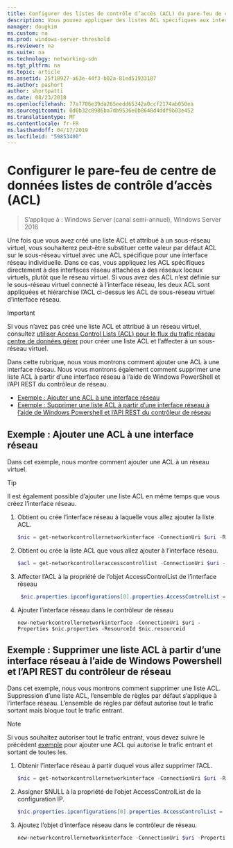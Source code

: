 ```yaml
---
title: Configurer des listes de contrôle d’accès (ACL) du pare-feu de centre de données
description: Vous pouvez appliquer des listes ACL spécifiques aux interfaces réseau.  Si les ACL sont également définies sur le sous-réseau virtuel auquel l’interface réseau est connectée, les ACL sont appliquées, mais l’interface réseau ACL sont prioritaires sur l’ACL de sous-réseau virtuel.
manager: dougkim
ms.custom: na
ms.prod: windows-server-threshold
ms.reviewer: na
ms.suite: na
ms.technology: networking-sdn
ms.tgt_pltfrm: na
ms.topic: article
ms.assetid: 25f18927-a63e-44f3-b02a-81ed51933187
ms.author: pashort
author: shortpatti
ms.date: 08/23/2018
ms.openlocfilehash: 77a7706e39da265eedd65342a0ccf2174ab050ea
ms.sourcegitcommit: 0d0b32c8986ba7db9536e0b8648d4ddf9b03e452
ms.translationtype: MT
ms.contentlocale: fr-FR
ms.lasthandoff: 04/17/2019
ms.locfileid: "59853400"
---
```

# <a name="configure-datacenter-firewall-access-control-lists-acls"></a>Configurer le pare-feu de centre de données listes de contrôle d’accès (ACL)

>S’applique à : Windows Server (canal semi-annuel), Windows Server 2016

Une fois que vous avez créé une liste ACL et attribué à un sous-réseau virtuel, vous souhaiterez peut-être substituer cette valeur par défaut ACL sur le sous-réseau virtuel avec une ACL spécifique pour une interface réseau individuelle.  Dans ce cas, vous appliquez les ACL spécifiques directement à des interfaces réseau attachées à des réseaux locaux virtuels, plutôt que le réseau virtuel. Si vous avez des ACL n’est définie sur le sous-réseau virtuel connecté à l’interface réseau, les deux ACL sont appliquées et hiérarchise l’ACL ci-dessus les ACL de sous-réseau virtuel d’interface réseau.

>[!IMPORTANT]
>Si vous n’avez pas créé une liste ACL et attribué à un réseau virtuel, consultez [utiliser Access Control Lists (ACL) pour le flux du trafic réseau centre de données gérer](Use-Access-Control-Lists--ACLs--to-Manage-Datacenter-Network-Traffic-Flow.md) pour créer une liste ACL et l’affecter à un sous-réseau virtuel.  

Dans cette rubrique, nous vous montrons comment ajouter une ACL à une interface réseau. Nous vous montrons également comment supprimer une liste ACL à partir d’une interface réseau à l’aide de Windows PowerShell et l’API REST du contrôleur de réseau.

- [Exemple : Ajouter une ACL à une interface réseau](#example-add-an-acl-to-a-network-interface)
- [Exemple : Supprimer une liste ACL à partir d’une interface réseau à l’aide de Windows Powershell et l’API REST du contrôleur de réseau](#example-remove-an-acl-from-a-network-interface-by-using-windows-powershell-and-the-network-controller-rest-api)


## <a name="example-add-an-acl-to-a-network-interface"></a>Exemple : Ajouter une ACL à une interface réseau
Dans cet exemple, nous montre comment ajouter une ACL à un réseau virtuel. 

>[!TIP]
>Il est également possible d’ajouter une liste ACL en même temps que vous créez l’interface réseau.

1. Obtient ou crée l’interface réseau à laquelle vous allez ajouter la liste ACL.
 
   ```PowerShell
   $nic = get-networkcontrollernetworkinterface -ConnectionUri $uri -ResourceId "MyVM_Ethernet1"
   ```
 
2. Obtient ou crée la liste ACL que vous allez ajouter à l’interface réseau.
 
   ```PowerShell
   $acl = get-networkcontrolleraccesscontrollist -ConnectionUri $uri -resourceid "AllowAllACL"
   ```
 
3. Affecter l’ACL à la propriété de l’objet AccessControlList de l’interface réseau
 
   ```PowerShell
    $nic.properties.ipconfigurations[0].properties.AccessControlList = $acl
   ```
 
4. Ajouter l’interface réseau dans le contrôleur de réseau
 
   ```
   new-networkcontrollernetworkinterface -ConnectionUri $uri -Properties $nic.properties -ResourceId $nic.resourceid
   ```
 
## <a name="example-remove-an-acl-from-a-network-interface-by-using-windows-powershell-and-the-network-controller-rest-api"></a>Exemple : Supprimer une liste ACL à partir d’une interface réseau à l’aide de Windows Powershell et l’API REST du contrôleur de réseau
Dans cet exemple, nous vous montrons comment supprimer une liste ACL. Suppression d’une liste ACL, l’ensemble de règles par défaut s’applique à l’interface réseau. L’ensemble de règles par défaut autorise tout le trafic sortant mais bloque tout le trafic entrant.

>[!NOTE]
>Si vous souhaitez autoriser tout le trafic entrant, vous devez suivre le précédent [exemple](#example-add-an-acl-to-a-network-interface) pour ajouter une ACL qui autorise le trafic entrant et sortant de toutes les.


1. Obtenir l’interface réseau à partir duquel vous allez supprimer l’ACL.<br>
   ```PowerShell
   $nic = get-networkcontrollernetworkinterface -ConnectionUri $uri -ResourceId "MyVM_Ethernet1"
   ```
 
2. Assigner $NULL à la propriété de l’objet AccessControlList de la configuration IP.<br>
   ```PowerShell
   $nic.properties.ipconfigurations[0].properties.AccessControlList = $null
   ```
 
3. Ajoutez l’objet d’interface réseau dans le contrôleur de réseau.<br>
   ```PowerShell
   new-networkcontrollernetworkinterface -ConnectionUri $uri -Properties $nic.properties -ResourceId $nic.resourceid
   ```
